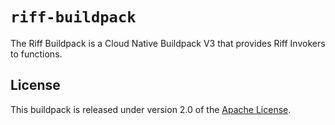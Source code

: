 # `riff-buildpack`
The Riff Buildpack is a Cloud Native Buildpack V3 that provides Riff Invokers to functions. 

## License
This buildpack is released under version 2.0 of the [Apache License][a].

[a]: http://www.apache.org/licenses/LICENSE-2.0

